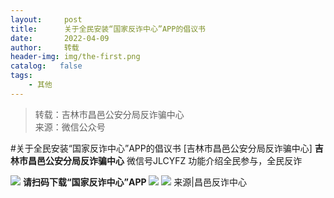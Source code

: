```yaml
---
layout:     post
title:      关于全民安装“国家反诈中心”APP的倡议书
date:       2022-04-09
author:     转载
header-img: img/the-first.png
catalog:   false
tags:
    - 其他
---
```


<blockquote><p>转载：吉林市昌邑公安分局反诈骗中心<br>
来源：微信公众号</p></blockquote>

#关于全民安装“国家反诈中心”APP的倡议书
[吉林市昌邑公安分局反诈骗中心]
**吉林市昌邑公安分局反诈骗中心**
微信号JLCYFZ
功能介绍全民参与，全民反诈

![]({{site.baseurl}}/postimg/7f48KExj8S53ibUWhYkGsX6fwH9J0dEEqMwdQXC4x57KTQzZx4OrBFiakIibJtQOL8D7ib4YbWaqvstP7JAW1DxGXw.jpeg)
**请扫码下载“国家反诈中心”APP**
![]({{site.baseurl}}/postimg/nd6NT9xU2R3ndUjlV2NiaGspgmbpIFpibysCibWReqiaibsCjvicYuEdAxPvQo28CNu6NcVhh8maIf898WcL7eJkrZOw.jpeg)
![]({{site.baseurl}}/postimg/7f48KExj8S5dd8lSMjmgI3H2OOrDc1saGA0OyyekiceaiaAIH7ZWIHr9OG0phVKpa0tOkSsUrqO8MrCw2T6Yibdnw.jpeg)
来源|昌邑反诈中心
